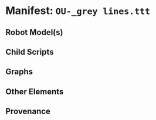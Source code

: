 # Manifest: `OU-_grey lines.ttt`


## Robot Model(s)


## Child Scripts


## Graphs


## Other Elements


## Provenance